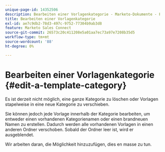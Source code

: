 ```yaml
---
unique-page-id: 14352506
description: Bearbeiten einer Vorlagenkategorie - Marketo-Dokumente - Produktdokumentation
title: Bearbeiten einer Vorlagenkategorie
exl-id: ae7c9db2-78d3-497c-9752-77304b9ab3d8
feature: Marketo Sales Connect
source-git-commit: 26573c20c411208e5a01aa7ec73a97e7208b35d5
workflow-type: tm+mt
source-wordcount: '88'
ht-degree: 0%

---
```


# Bearbeiten einer Vorlagenkategorie {#edit-a-template-category}

Es ist derzeit nicht möglich, eine ganze Kategorie zu löschen oder Vorlagen stapelweise in eine neue Kategorie zu verschieben.

Sie können jedoch jede Vorlage innerhalb der Kategorie bearbeiten, um entweder einen vorhandenen Kategorienamen oder einen brandneuen Namen zu erstellen. Dadurch werden alle vorhandenen Vorlagen in einen anderen Ordner verschoben. Sobald der Ordner leer ist, wird er ausgeblendet.

Wir arbeiten daran, die Möglichkeit hinzuzufügen, dies en masse zu tun.
